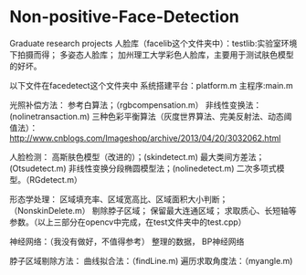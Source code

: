 # Non-positive-Face-Detection
Graduate research projects
人脸库（facelib这个文件夹中）：testlib:实验室环境下拍摄而得；
多姿态人脸库；
加州理工大学彩色人脸库，主要用于测试肤色模型的好坏。

以下文件在facedetect这个文件夹中
系统搭建平台：platform.m
主程序:main.m

光照补偿方法：
参考白算法；（rgbcompensation.m）
非线性变换法：(nolinetransaction.m)
三种色彩平衡算法（灰度世界算法、完美反射法、动态阈值法）：http://www.cnblogs.com/Imageshop/archive/2013/04/20/3032062.html

人脸检测：
高斯肤色模型（改进的）；(skindetect.m)
最大类间方差法；(Otsudetect.m)
非线性变换分段椭圆模型法；(nolinedetect.m)
二次多项式模型。（RGdetect.m）

形态学处理：
区域填充率、区域宽高比、区域面积大小判断；（NonskinDelete.m）
剔除脖子区域；
保留最大连通区域；
求取质心、长短轴等参数。（以上三部分在opencv中完成，在test文件夹中的test.cpp）

神经网络：（我没有做好，不值得参考）
整理的数据，
BP神经网络

脖子区域剔除方法：
曲线拟合法：（findLine.m)
遍历求取角度法：（myangle.m)


